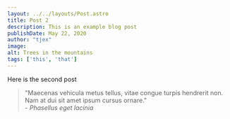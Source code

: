 ```yaml
---
layout: ../../layouts/Post.astro
title: Post 2
description: This is an example blog post
publishDate: May 22, 2020
author: "tjex"
image:
alt: Trees in the mountains
tags: ['this', 'that']
---
```


Here is the second post

<blockquote>
  "Maecenas vehicula metus tellus, vitae congue turpis hendrerit non. 
  Nam at dui sit amet ipsum cursus ornare."
  <footer>
    <cite>- Phasellus eget lacinia</cite>
  </footer>
</blockquote>
